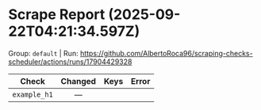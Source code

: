 # Scrape Report (2025-09-22T04:21:34.597Z)

Group: `default`  |  Run: https://github.com/AlbertoRoca96/scraping-checks-scheduler/actions/runs/17904429328

| Check | Changed | Keys | Error |
|---|:---:|:--|:--|
| `example_h1` | — |  |  |
